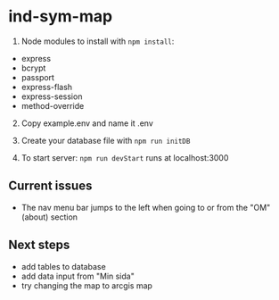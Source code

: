 # ind-sym-map

1. Node modules to install with ```npm install```:
* express
* bcrypt
* passport
* express-flash
* express-session
* method-override

2. Copy example.env and name it .env

3. Create your database file with 
```npm run initDB```

4. To start server:
```npm run devStart```
runs at localhost:3000

## Current issues
* The nav menu bar jumps to the left when going to or from the "OM" (about) section

## Next steps
* add tables to database
* add data input from "Min sida"
* try changing the map to arcgis map 
